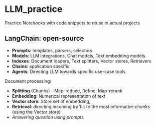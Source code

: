 # LLM_practice
Practice Notebooks with code snippets to reuse in actual projects

## LangChain: open-source 
- **Prompts**: templates, parsers, selectors
- **Models**: LLM integrations, Chat models, Text embedding models
- **Indexes**: Document loaders, Text splitters, Vector stores, Retrievers
- **Chains**: application specific
- **Agents**: Directing LLM towards specific use-case tools

Document processing:
- **Splitting** (Chunks) - Map-reduce, Refine, Map-rerank
- **Embedding**: Numerical representation of text
- **Vector store**: Store set of embedding,
- **Retrieval**: directing incoming traffic to the most informative chunks (using the Vector store)
- *Answering question using prompts* 
